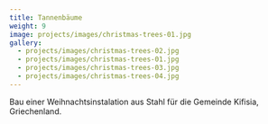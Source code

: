 ```yaml
---
title: Tannenbäume
weight: 9
image: projects/images/christmas-trees-01.jpg
gallery:
  - projects/images/christmas-trees-02.jpg
  - projects/images/christmas-trees-01.jpg
  - projects/images/christmas-trees-03.jpg
  - projects/images/christmas-trees-04.jpg
---
```

Bau einer Weihnachtsinstalation aus Stahl für die Gemeinde Kifisia, Griechenland.
